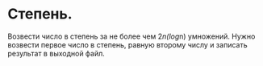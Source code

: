 # Степень.

Возвести число  в степень  за не более чем 2*n(log*n) умножений. 
Нужно возвести первое число в степень, равную второму числу и записать результат в выходной файл.

